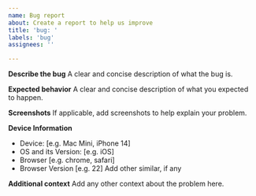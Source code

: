 ```yaml
---
name: Bug report
about: Create a report to help us improve
title: 'bug: '
labels: 'bug'
assignees: ''

---
```


**Describe the bug**
A clear and concise description of what the bug is.

**Expected behavior**
A clear and concise description of what you expected to happen.

**Screenshots**
If applicable, add screenshots to help explain your problem.

**Device Information**
 - Device: [e.g. Mac Mini, iPhone 14]
 - OS and its Version: [e.g. iOS]
 - Browser [e.g. chrome, safari]
 - Browser Version [e.g. 22]
 Add other similar, if any

**Additional context**
Add any other context about the problem here.
